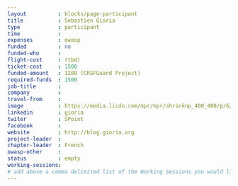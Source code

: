 ```yaml
---
layout          : blocks/page-participant
title           : Sebastien Gioria
type            : participant
time            :
expenses        : owasp
funded          : no
funded-who      :
flight-cost     : (tbd)
ticket-cost     : 1500
funded-amount   : 1200 (CRSFGuard Project)
required-funds  : 1500
job-title       :
company         :
travel-from     :
image           : https://media.licdn.com/mpr/mpr/shrinknp_400_400/p/6/005/011/238/1ab3358.jpg
linkedin        : gioria
twiter          : SPoint
facebook        :
website         : http://blog.gioria.org
project-leader  :
chapter-leader  : French
owasp-other     :
status          : empty
working-sessions:
# add above a comma delimited list of the Working Sessions you would like to attend (use the session's title)
---
```


<!-- put more details about participant here -->
